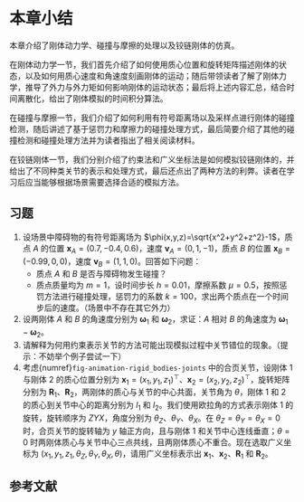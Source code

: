 # 本章小结

本章介绍了刚体动力学、碰撞与摩擦的处理以及铰链刚体的仿真。

在刚体动力学一节，我们首先介绍了如何使用质心位置和旋转矩阵描述刚体的状态，以及如何用质心速度和角速度刻画刚体的运动；随后带领读者了解了刚体力学，推导了外力与外力矩如何影响刚体的运动状态；最后将上述内容汇总，结合时间离散化，给出了刚体模拟的时间积分算法。

在碰撞与摩擦一节，我们介绍了如何利用有符号距离场以及采样点进行刚体的碰撞检测，随后讲述了基于惩罚力和摩擦力的碰撞处理方式，最后简要介绍了其他的碰撞检测和碰撞处理方法并为读者指出了相关阅读材料。

在铰链刚体一节，我们分别介绍了约束法和广义坐标法是如何模拟铰链刚体的，并给出了不同种类关节的表示和处理方式，最后还点出了两种方法的利弊。读者在学习后应当能够根据场景需要选择合适的模拟方法。

## 习题

1. 设场景中障碍物的有符号距离场为 $\phi(x,y,z)=\sqrt{x^2+y^2+z^2}-1$，质点 $A$ 的位置 $\boldsymbol x_A=(0.7,-0.4,0.6)$，速度 $\boldsymbol v_A=(0,1,-1)$，质点 $B$ 的位置 $\boldsymbol x_B=(-0.99,0,0)$，速度 $\boldsymbol v_B=(1,1,0)$。回答如下问题：
   - 质点 $A$ 和 $B$ 是否与障碍物发生碰撞？
   - 质点质量均为 $m=1$，设时间步长 $h=0.01$，摩擦系数 $\mu=0.5$，按照惩罚方法进行碰撞处理，惩罚力的系数 $k=100$，求出两个质点在一个时间步后的速度。（场景中不存在其它外力）
2. 设两刚体 $A$ 和 $B$ 的角速度分别为 $\boldsymbol\omega_1$ 和 $\boldsymbol\omega_2$，求证：$A$ 相对 $B$ 的角速度为 $\boldsymbol\omega_1-\boldsymbol\omega_2$。
3. 请解释为何用约束表示关节的方法可能出现模拟过程中关节错位的现象。（提示：不妨举个例子尝试一下）
4. 考虑{numref}`fig-animation-rigid_bodies-joints` 中的合页关节，设刚体 $1$ 与刚体 $2$ 的质心位置分别为 $\boldsymbol x_1=(x_1,y_1,z_1)^\top$、$\boldsymbol x_2=(x_2,y_2,z_2)^\top$，旋转矩阵分别为 $\boldsymbol R_1$、$\boldsymbol R_2$，两刚体的质心与关节的中心共面，关节角为 $\theta$，刚体 $1$ 和 $2$ 的质心到关节中心的距离分别为 $l_1$ 和 $l_2$。我们使用欧拉角的方式表示刚体 $1$ 的旋转，旋转顺序为 $ZYX$，角度分别为 $\theta_Z$、$\theta_Y$、$\theta_X$。在 $\theta_Z=\theta_Y=\theta_X=0$ 时，合页关节的旋转轴为 $y$ 轴正方向，且与刚体 $1$ 和关节中心连线垂直；$\theta=0$ 时两刚体质心与关节中心三点共线，且两刚体质心不重合。现在选取广义坐标为 $(x_1,y_1,z_1,\theta_Z,\theta_Y,\theta_X,\theta)$，请用广义坐标表示出 $\boldsymbol x_1$、$\boldsymbol x_2$、$\boldsymbol R_1$ 和 $\boldsymbol R_2$。

## 参考文献

```{bibliography} ref.bib
```